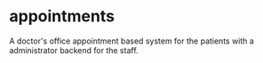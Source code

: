 appointments
============

A doctor's office appointment based system for the patients with a administrator backend for the staff.
